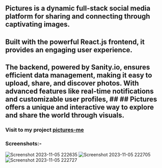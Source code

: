 ## Pictures is a dynamic full-stack social media platform for sharing and connecting through captivating images.
## Built with the powerful React.js frontend, it provides an engaging user experience.
## The backend, powered by Sanity.io, ensures efficient data management, making it easy to upload, share, and discover photos. With advanced features like real-time notifications and customizable user profiles, ## ## Pictures offers a unique and interactive way to explore and share the world through visuals.

### Visit to my project [pictures-me](pictures-me.netlify.app)

### Screenshots:-
![Screenshot 2023-11-05 222635](https://github.com/amanr-dev/pictures_app/assets/124811276/1d607f08-8786-435a-a5b2-133a5eba8e20)
![Screenshot 2023-11-05 222705](https://github.com/amanr-dev/pictures_app/assets/124811276/3d55dc3f-6ae5-4f42-93b1-e67e902d609e)
![Screenshot 2023-11-05 222727](https://github.com/amanr-dev/pictures_app/assets/124811276/f5a2900f-c0e3-4fee-8cd5-ea513eda3d00)
